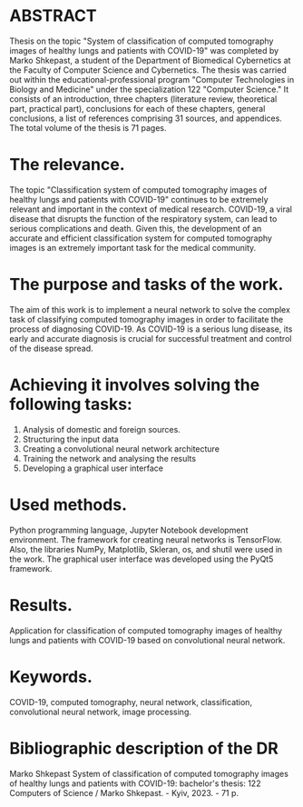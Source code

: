 # ABSTRACT
Thesis on the topic "System of classification of computed tomography images of healthy lungs and patients with COVID-19" was completed by Marko Shkepast, a student of the Department of Biomedical Cybernetics at the Faculty of Computer Science and Cybernetics. The thesis was carried out within the educational-professional program "Computer Technologies in Biology and Medicine" under the specialization 122 "Computer Science." It consists of an introduction, three chapters (literature review, theoretical part, practical part), conclusions for each of these chapters, general conclusions, a list of references comprising 31 sources, and appendices. The total volume of the thesis is 71 pages.

# The relevance. 
The topic "Classification system of computed tomography images of healthy lungs and patients with COVID-19" continues to be extremely relevant and important in the context of medical research. COVID-19, a viral disease that disrupts the function of the respiratory system, can lead to serious complications and death. Given this, the development of an accurate and efficient classification system for computed tomography images is an extremely important task for the medical community.

# The purpose and tasks of the work. 
The aim of this work is to implement a neural network to solve the complex task of classifying computed tomography images in order to facilitate the process of diagnosing COVID-19. As COVID-19 is a serious lung disease, its early and accurate diagnosis is crucial for successful treatment and control of the disease spread.

# Achieving it involves solving the following tasks: 
1.	Analysis of domestic and foreign sources.
2.	Structuring the input data
3.	Creating a convolutional neural network architecture
4.	Training the network and analysing the results
5.	Developing a graphical user interface

# Used methods.
Python programming language, Jupyter Notebook development environment. The framework for creating neural networks is TensorFlow. Also, the libraries NumPy, Matplotlib, Skleran, os, and shutil were used in the work. The graphical user interface was developed using the PyQt5 framework.

# Results. 
Application for classification of computed tomography images of healthy lungs and patients with COVID-19 based on convolutional neural network.

# Keywords. 
COVID-19, computed tomography, neural network, classification, convolutional neural network, image processing.

# Bibliographic description of the DR
Marko Shkepast System of classification of computed tomography images of healthy lungs and patients with COVID-19: bachelor's thesis: 122 Computers of Science / Marko Shkepast. - Kyiv, 2023. - 71 p.
